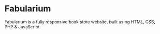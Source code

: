 # Fabularium

Fabularium is a fully responsive book store website, built using HTML, CSS, PHP & JavaScript.
